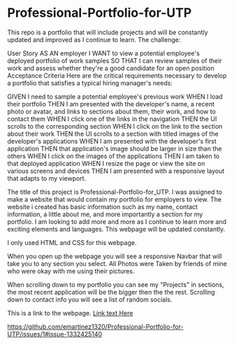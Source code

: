 # Professional-Portfolio-for-UTP
This repo is a portfolio that will include projects and will be constantly updated and improved as I continue to learn. 
The challenge:

User Story
AS AN employer
I WANT to view a potential employee's deployed portfolio of work samples
SO THAT I can review samples of their work and assess whether they're a good candidate for an open position
Acceptance Criteria
Here are the critical requirements necessary to develop a portfolio that satisfies a typical hiring manager's needs:

GIVEN I need to sample a potential employee's previous work
WHEN I load their portfolio
THEN I am presented with the developer's name, a recent photo or avatar, and links to sections about them, their work, and how to contact them
WHEN I click one of the links in the navigation
THEN the UI scrolls to the corresponding section
WHEN I click on the link to the section about their work
THEN the UI scrolls to a section with titled images of the developer's applications
WHEN I am presented with the developer's first application
THEN that application's image should be larger in size than the others
WHEN I click on the images of the applications
THEN I am taken to that deployed application
WHEN I resize the page or view the site on various screens and devices
THEN I am presented with a responsive layout that adapts to my viewport. 

The title of this project is Professional-Portfolio-for_UTP. 
I was assigned to make a website that would contain my portfolio for employers to view. 
The website i created has basic information such as my name, contact information, a little about me, and more importantly a section for my portfolio. I am looking to add more and more as I continue to learn more and exciting elements and languages. This webpage will be updated constantly. 

I only used HTML and CSS for this webpage. 

When you open up the webpage you will see a responsive Navbar that will take you to any section you select. All Photos were Taken by friends of mine who were okay with me using their pictures. 

When scrolling down to my portfolio you can see my "Projects" in sections, the most recent application will be the bigger then the the rest.
Scrolling down to contact info you will see a list of random socials. <!--I did not actually include my personal information. I wasnt sure if I was suppose to.-->

This is a link to the webpage. 
[Link text Here](file:///C:/Users/elise/Documents/AZBootcamp/projects/Professional-Portfolio-for-UTP/index.html)

https://github.com/emartinez1320/Professional-Portfolio-for-UTP/issues/1#issue-1332425140
